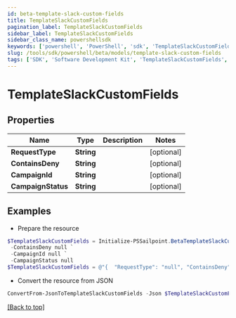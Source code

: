 ```yaml
---
id: beta-template-slack-custom-fields
title: TemplateSlackCustomFields
pagination_label: TemplateSlackCustomFields
sidebar_label: TemplateSlackCustomFields
sidebar_class_name: powershellsdk
keywords: ['powershell', 'PowerShell', 'sdk', 'TemplateSlackCustomFields', 'BetaTemplateSlackCustomFields'] 
slug: /tools/sdk/powershell/beta/models/template-slack-custom-fields
tags: ['SDK', 'Software Development Kit', 'TemplateSlackCustomFields', 'BetaTemplateSlackCustomFields']
---
```



# TemplateSlackCustomFields

## Properties

Name | Type | Description | Notes
------------ | ------------- | ------------- | -------------
**RequestType** | **String** |  | [optional] 
**ContainsDeny** | **String** |  | [optional] 
**CampaignId** | **String** |  | [optional] 
**CampaignStatus** | **String** |  | [optional] 

## Examples

- Prepare the resource
```powershell
$TemplateSlackCustomFields = Initialize-PSSailpoint.BetaTemplateSlackCustomFields  -RequestType null `
 -ContainsDeny null `
 -CampaignId null `
 -CampaignStatus null
$TemplateSlackCustomFields = @"{  "RequestType": "null", "ContainsDeny": "null", "CampaignId": "null", "CampaignStatus": "null" }"@
```

- Convert the resource from JSON
```powershell
ConvertFrom-JsonToTemplateSlackCustomFields -Json $TemplateSlackCustomFields
```


[[Back to top]](#) 

